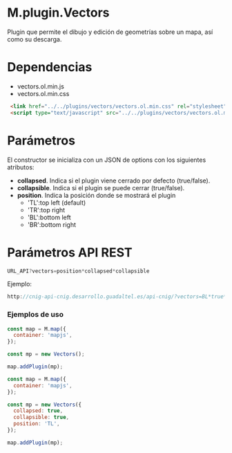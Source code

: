 # M.plugin.Vectors

Plugin que permite el dibujo y edición de geometrías sobre un mapa, así como su descarga.


# Dependencias

- vectors.ol.min.js
- vectors.ol.min.css


```html
 <link href="../../plugins/vectors/vectors.ol.min.css" rel="stylesheet" />
 <script type="text/javascript" src="../../plugins/vectors/vectors.ol.min.js"></script>
```

# Parámetros

El constructor se inicializa con un JSON de options con los siguientes atributos:

- **collapsed**. Indica si el plugin viene cerrado por defecto (true/false).
- **collapsible**. Indica si el plugin se puede cerrar (true/false).
- **position**. Indica la posición donde se mostrará el plugin
  - 'TL':top left (default)
  - 'TR':top right
  - 'BL':bottom left
  - 'BR':bottom right

# Parámetros API REST
```javascript
URL_API?vectors=position*collapsed*collapsible
````
Ejemplo:
```javascript
http://cnig-api-cnig.desarrollo.guadaltel.es/api-cnig/?vectors=BL*true*true
```


### Ejemplos de uso

```javascript
const map = M.map({
  container: 'mapjs',
});

const mp = new Vectors();

map.addPlugin(mp);
```

```javascript
const map = M.map({
  container: 'mapjs',
});

const mp = new Vectors({
  collapsed: true,
  collapsible: true,
  position: 'TL',
});

map.addPlugin(mp);
```
